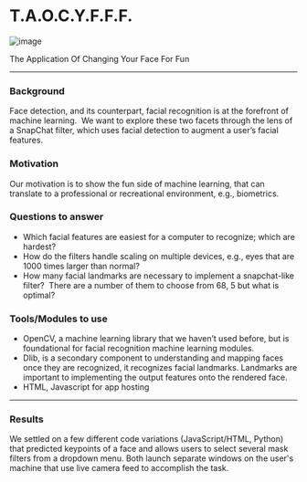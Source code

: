 # T.A.O.C.Y.F.F.F.

![image](https://user-images.githubusercontent.com/86754216/153981330-06b8c267-aca6-4b1c-a347-5172b40d28c3.png)


The Application Of Changing Your Face For Fun

---

### Background
Face detection, and its counterpart, facial recognition is at the forefront of machine learning.  We want to explore these two facets through the lens of a SnapChat filter, which uses facial detection to augment a user’s facial features.

### Motivation 
Our motivation is to show the fun side of machine learning, that can translate to a professional or recreational environment, e.g., biometrics.

### Questions to answer
* Which facial features are easiest for a computer to recognize; which are hardest?
* How do the filters handle scaling on multiple devices, e.g., eyes that are 1000 times larger than normal?
* How many facial landmarks are necessary to implement a snapchat-like filter?  There are a number of them to choose from 68, 5 but what is optimal? 

### Tools/Modules to use
* OpenCV, a machine learning library that we haven’t used before, but is foundational for facial recognition machine learning modules. 
* Dlib, is a secondary component to understanding and mapping faces once they are recognized, it recognizes facial landmarks. Landmarks are important to implementing the output features onto the rendered face. 
* HTML, Javascript for app hosting

---

### Results
We settled on a few different code variations (JavaScript/HTML, Python) that predicted keypoints of a face and allows users to select several mask filters from a dropdown menu.  Both launch separate windows on the user's machine that use live camera feed to accomplish the task.

